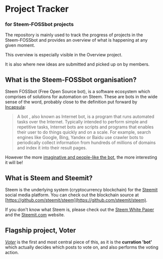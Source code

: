 # Project Tracker

### for Steem-FOSSbot projects

The repository is mainly used to track the progress of projects in the Steem-FOSSbot and provides an overview of what is happening at any given moment.

This overview is especially visible in the Overview project.

It is also where new ideas are submitted and picked up on by members.

## What is the Steem-FOSSbot organisation?

Steem FOSSbot (Free Open Source bot), is a software ecosystem which comprises of solutions for automation on Steem. These are bots in the wide sense of the word, probably close to the definition put forward by [Incapsula](https://www.incapsula.com/blog/understanding-bots-and-your-business.html):

> A bot , also known as Internet bot, is a program that runs automated tasks over the Internet. Typically intended to perform simple and repetitive tasks, Internet bots are scripts and programs that enables their user to do things quickly and on a scale. For example, search engines like Google, Bing, Yandex or Baidu use crawler bots to periodically collect information from hundreds of millions of domains and index it into their result pages.

However the more [imaginative and people-like the bot](https://steemit.com/bots/@personz/all-singing-all-dancing-bots-act-1), the more interesting it will be!

## What is Steem and Steemit?

Steem is the underlying system (cryptocurrency blockchain) for the [Steemit](https://steemit.com) social media platform. You can check out the blockchain source at [https://github.com/steemit/steem](https://github.com/steemit/steem).

If you don't know what Steem is, please check out the [Steem White Paper](https://steem.io/SteemWhitePaper.pdf) and the [Steemit.com](https://steemit.com) website.

## Flagship project, Voter

[_Voter_](https://github.com/Steem-FOSSbot/steem-fossbot-voter) is the first and most central piece of this, as it is the **curration 'bot'** which actually decides which posts to vote on, and also performs the voting action.